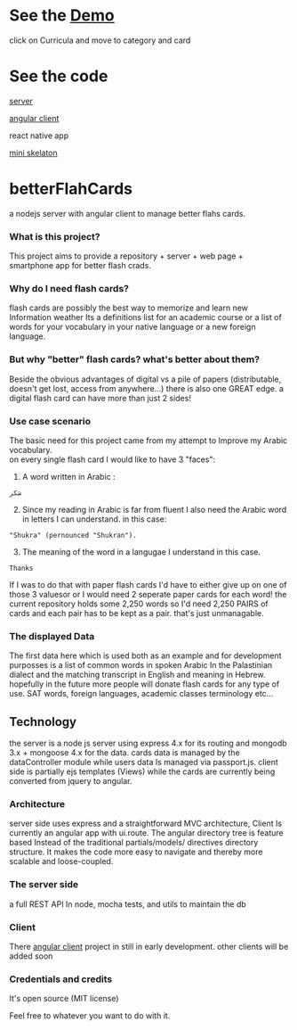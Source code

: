 # See the [Demo](https://flash-notes-admin.herokuapp.com/#/profile)
click on Curricula and move to category and card

# See the code
[server](https://github.com/razawi/flash-cards-server)

[angular client](https://github.com/razawi/angular-flashCards-client)

react native app

[mini skelaton](https://github.com/razawi/flashCards-client-mini-skelaton)


# betterFlahCards
a nodejs server with angular client to manage better flahs cards.

### What is this project?
This project aims to provide a repository + server + web page + smartphone app for better flash crads.

### Why do I need flash cards?
flash cards are possibly the best way to memorize and learn new Information weather Its a definitions list for an academic course or a list of words for your vocabulary in your native language or a new foreign language.     

### But why "better" flash cards? what's better about them?
Beside the obvious advantages of digital vs a pile of papers (distributable, doesn't get lost, access from anywhere...)
there is also one GREAT edge. a digital flash card can have more than just 2 sides!    

### Use case scenario
The basic need for this project came from my attempt to Improve my Arabic vocabulary.    
on every single flash card I would like to have 3 "faces":

1) A word written in Arabic :
```
شكر
```

2) Since my reading in Arabic is far from fluent I also need the Arabic word in letters I can understand. in this case:
```
"Shukra" (pernounced "Shukran").
```

3) The meaning of the word in a langugae I understand in this case.
```
Thanks
```

If I was to do that with paper flash cards I'd have to either give up on one of those 3 valuesor or I would need 2 seperate
paper cards for each word! the current repository holds some 2,250 words so I'd need 2,250 PAIRS of cards and each pair has to be kept as a pair. that's just unmanagable.

### The displayed Data
The first data here which is used both as an example and for development purposses is a list of common words in spoken Arabic
In the Palastinian dialect and the matching transcript in English and meaning in Hebrew. hopefully in the future more people will donate flash cards for
any type of use. SAT words, foreign languages, academic classes terminology etc...


## Technology
the server is a node js server using express 4.x for its routing and mongodb 3.x + mongoose 4.x for the data. cards data is managed
by the dataController module while users data Is managed via passport.js.
client side is partially ejs templates (Views) while the cards are currently being converted from jquery to angular.

### Architecture
server side uses express and a straightforward MVC architecture,
Client Is currently an angular app with ui.route.
The angular directory tree is feature based Instead of the traditional partials/models/
directives directory structure. It makes the code more easy to navigate and thereby more scalable and loose-coupled.

### The server side
a full REST API In node, mocha tests, and utils to maintain the db

### Client
There [angular client](https://github.com/razawi/flashCards-client) project in still in early development.
other clients will be added soon


### Credentials and credits

It's open source (MIT license)

Feel free to whatever you want to do with it.
